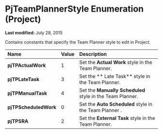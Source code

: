 
# PjTeamPlannerStyle Enumeration (Project)

 **Last modified:** July 28, 2015

Contains constants that specify the Team Planner style to edit in Project.


|**Name**|**Value**|**Description**|
|:-----|:-----|:-----|
| **pjTPActualWork**|1|Set the  **Actual Work** style in the Team Planner.|
| **pjTPLateTask**|3|Set the  ** Late Task** style in the Team Planner.|
| **pjTPManualTask**|4|Set the  **Manually Scheduled** style in the Team Planner.|
| **pjTPScheduledWork**|0|Set the  **Auto Scheduled** style in the Team Planner .|
| **pjTPSRA**|2|Set the  **External Task** style in the Team Planner.|

